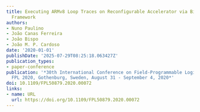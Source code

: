 ```yaml
---
title: Executing ARMv8 Loop Traces on Reconfigurable Accelerator via Binary Translation
  Framework
authors:
- Nuno Paulino
- João Canas Ferreira
- João Bispo
- João M. P. Cardoso
date: '2020-01-01'
publishDate: '2025-07-29T08:25:18.063427Z'
publication_types:
- paper-conference
publication: '*30th International Conference on Field-Programmable Logic and Applications,
  FPL 2020, Gothenburg, Sweden, August 31 - September 4, 2020*'
doi: 10.1109/FPL50879.2020.00072
links:
- name: URL
  url: https://doi.org/10.1109/FPL50879.2020.00072
---
```

